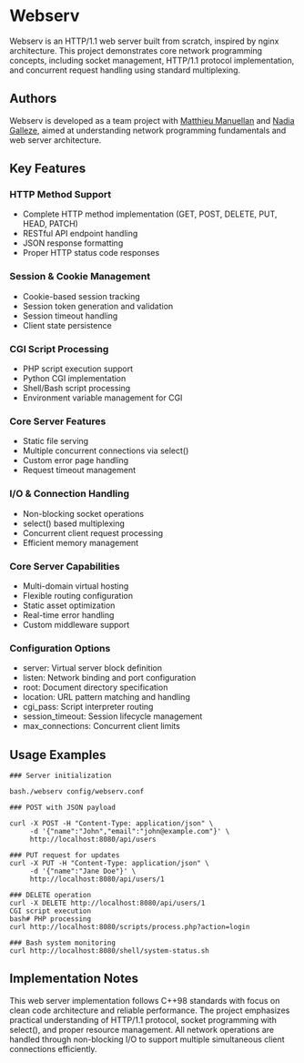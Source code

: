 # Webserv

Webserv is an HTTP/1.1 web server built from scratch, inspired by nginx architecture. This project demonstrates core network programming concepts, including socket management, HTTP/1.1 protocol implementation, and concurrent request handling using standard multiplexing.

## Authors
Webserv is developed as a team project with [Matthieu Manuellan](https://github.com/JVlatt) and [Nadia Galleze](https://github.com/Nadzg), aimed at understanding network programming fundamentals and web server architecture.

## Key Features

### HTTP Method Support

- Complete HTTP method implementation (GET, POST, DELETE, PUT, HEAD, PATCH)
- RESTful API endpoint handling
- JSON response formatting
- Proper HTTP status code responses

### Session & Cookie Management

- Cookie-based session tracking
- Session token generation and validation
- Session timeout handling
- Client state persistence

### CGI Script Processing

- PHP script execution support
- Python CGI implementation
- Shell/Bash script processing
- Environment variable management for CGI

### Core Server Features

- Static file serving
- Multiple concurrent connections via select()
- Custom error page handling
- Request timeout management

### I/O & Connection Handling

- Non-blocking socket operations
- select() based multiplexing
- Concurrent client request processing
- Efficient memory management

### Core Server Capabilities

- Multi-domain virtual hosting
- Flexible routing configuration
- Static asset optimization
- Real-time error handling
- Custom middleware support

### Configuration Options

- server: Virtual server block definition
- listen: Network binding and port configuration
- root: Document directory specification
- location: URL pattern matching and handling
- cgi_pass: Script interpreter routing
- session_timeout: Session lifecycle management
- max_connections: Concurrent client limits

## Usage Examples
```
### Server initialization

bash./webserv config/webserv.conf

### POST with JSON payload

curl -X POST -H "Content-Type: application/json" \
     -d '{"name":"John","email":"john@example.com"}' \
     http://localhost:8080/api/users

### PUT request for updates
curl -X PUT -H "Content-Type: application/json" \
     -d '{"name":"Jane Doe"}' \
     http://localhost:8080/api/users/1

### DELETE operation
curl -X DELETE http://localhost:8080/api/users/1
CGI script execution
bash# PHP processing
curl http://localhost:8080/scripts/process.php?action=login

### Bash system monitoring
curl http://localhost:8080/shell/system-status.sh
```
## Implementation Notes
This web server implementation follows C++98 standards with focus on clean code architecture and reliable performance. The project emphasizes practical understanding of HTTP/1.1 protocol, socket programming with select(), and proper resource management. All network operations are handled through non-blocking I/O to support multiple simultaneous client connections efficiently.

